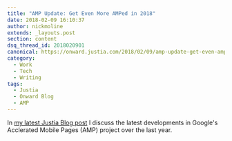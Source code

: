 ```yaml
---
title: "AMP Update: Get Even More AMPed in 2018"
date: 2018-02-09 16:10:37
author: nickmoline
extends: _layouts.post
section: content
dsq_thread_id: 2018020901
canonical: https://onward.justia.com/2018/02/09/amp-update-get-even-amped-2018/
category:
  - Work
  - Tech
  - Writing
tags:
  - Justia
  - Onward Blog
  - AMP
---
```

In [my latest Justia Blog post](https://onward.justia.com/2018/02/09/amp-update-get-even-amped-2018/) I discuss the latest developments in Google's Acclerated Mobile Pages (AMP) project over the last year.
